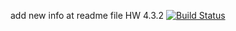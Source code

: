 add new info at readme file HW 4.3.2
[![Build Status](https://github.com/olhovakate/HW-4.31/action/workflows/badge.svg)](https://github.com/olhovakate/HW-4.31/actions)
